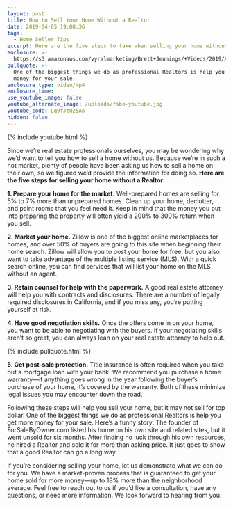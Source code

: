 ```yaml
---
layout: post
title: How to Sell Your Home Without a Realtor
date: 2019-04-05 19:08:36
tags:
  - Home Seller Tips
excerpt: Here are the five steps to take when selling your home without a Realtor.
enclosure: >-
  https://s3.amazonaws.com/vyralmarketing/Brett+Jennings/+Videos/2019/April/Real+Estate+Experts-+How+to+Sell+Your+Home+Without+a+Realtor.mp4
pullquote: >-
  One of the biggest things we do as professional Realtors is help you get more
  money for your sale.
enclosure_type: video/mp4
enclosure_time:
use_youtube_image: false
youtube_alternate_image: /uploads/fsbo-youtube.jpg
youtube_code: Lq9fJtQ25Ao
hidden: false
---
```


{% include youtube.html %}

Since we’re real estate professionals ourselves, you may be wondering why we’d want to tell you how to sell a home without us. Because we’re in such a hot market, plenty of people have been asking us how to sell a home on their own, so we figured we’d provide the information for doing so. **Here are the five steps for selling your home without a Realtor:**

**1. Prepare your home for the market.** Well-prepared homes are selling for 5% to 7% more than unprepared homes. Clean up your home, declutter, and paint rooms that you feel need it. Keep in mind that the money you put into preparing the property will often yield a 200% to 300% return when you sell.

**2. Market your home.** Zillow is one of the biggest online marketplaces for homes, and over 50% of buyers are going to this site when beginning their home search. Zillow will allow you to post your home for free, but you also want to take advantage of the multiple listing service (MLS). With a quick search online, you can find services that will list your home on the MLS without an agent.

**3. Retain counsel for help with the paperwork.** A good real estate attorney will help you with contracts and disclosures. There are a number of legally required disclosures in California, and if you miss any, you’re putting yourself at risk.

**4. Have good negotiation skills.** Once the offers come in on your home, you want to be able to negotiating with the buyers. If your negotiating skills aren’t so great, you can always lean on your real estate attorney to help out.

{% include pullquote.html %}

**5. Get post-sale protection.** Title insurance is often required when you take out a mortgage loan with your bank. We recommend you purchase a home warranty—if anything goes wrong in the year following the buyer’s purchase of your home, it’s covered by the warranty. Both of these minimize legal issues you may encounter down the road.

Following these steps will help you sell your home, but it may not sell for top dollar. One of the biggest things we do as professional Realtors is help you get more money for your sale. Here’s a funny story: The founder of ForSaleByOwner.com listed his home on his own site and related sites, but it went unsold for six months. After finding no luck through his own resources, he hired a Realtor and sold it for more than asking price. It just goes to show that a good Realtor can go a long way.

If you’re considering selling your home, let us demonstrate what we can do for you. We have a market-proven process that is guaranteed to get your home sold for more money—up to 18% more than the neighborhood average. Feel free to reach out to us if you’d like a consultation, have any questions, or need more information. We look forward to hearing from you.